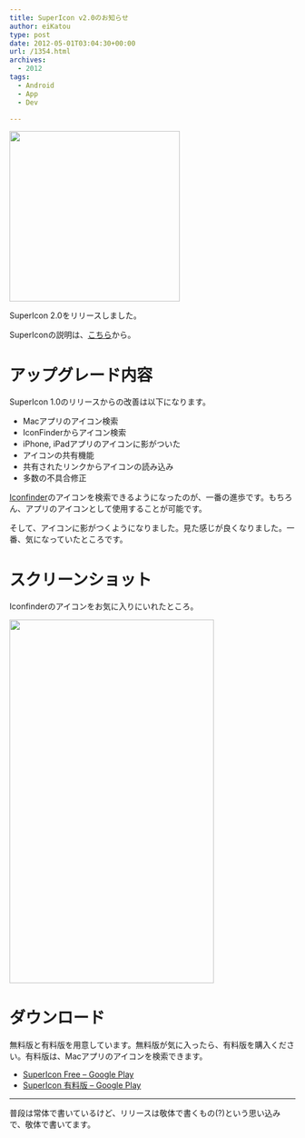 ```yaml
---
title: SuperIcon v2.0のお知らせ
author: eiKatou
type: post
date: 2012-05-01T03:04:30+00:00
url: /1354.html
archives:
  - 2012
tags:
  - Android
  - App
  - Dev

---
```

[<img src="http://eikatou.net/blog/wp-content./uploads/2012/05/ic_launcher_big.png" alt="" title="ic_launcher_big" width="300" height="300" class="alignnone size-full wp-image-1355" />][1]

SuperIcon 2.0をリリースしました。
  
SuperIconの説明は、[こちら][2]から。

# アップグレード内容

SuperIcon 1.0のリリースからの改善は以下になります。

  * Macアプリのアイコン検索
  * IconFinderからアイコン検索
  * iPhone, iPadアプリのアイコンに影がついた
  * アイコンの共有機能
  * 共有されたリンクからアイコンの読み込み
  * 多数の不具合修正

[Iconfinder][3]のアイコンを検索できるようになったのが、一番の進歩です。もちろん、アプリのアイコンとして使用することが可能です。

そして、アイコンに影がつくようになりました。見た感じが良くなりました。一番、気になっていたところです。

# スクリーンショット

Iconfinderのアイコンをお気に入りにいれたところ。
  
[<img src="http://eikatou.net/blog/wp-content./uploads/2012/05/20120501a.png" alt="" title="20120501a" width="360" height="640" class="alignnone size-full wp-image-1357" srcset="./uploads/2012/05/20120501a.png 360w, ./uploads/2012/05/20120501a-168x300.png 168w" sizes="(max-width: 360px) 100vw, 360px" />][4] 

# ダウンロード

無料版と有料版を用意しています。無料版が気に入ったら、有料版を購入ください。有料版は、Macアプリのアイコンを検索できます。

  * [SuperIcon Free &#8211; Google Play][5]
  * [SuperIcon 有料版 &#8211; Google Play][6]

* * *

普段は常体で書いているけど、リリースは敬体で書くもの(?)という思い込みで、敬体で書いてます。

 [1]: http://eikatou.net/blog/wp-content./uploads/2012/05/ic_launcher_big.png
 [2]: http://eikatou.net/blog/2012/01/supericon-iphone-release/
 [3]: http://www.iconfinder.com/
 [4]: http://eikatou.net/blog/wp-content./uploads/2012/05/20120501a.png
 [5]: https://market.android.com/details?id=net.eikatou.ibf
 [6]: https://market.android.com/details?id=net.eikatou.ib
